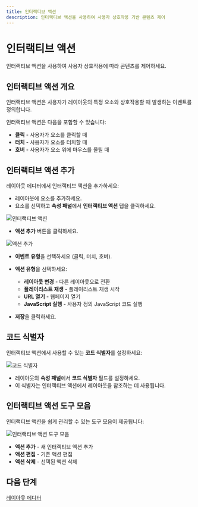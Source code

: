 ```yaml
---
title: 인터랙티브 액션
description: 인터랙티브 액션을 사용하여 사용자 상호작용 기반 콘텐츠 제어
---
```


# 인터랙티브 액션

인터랙티브 액션을 사용하여 사용자 상호작용에 따라 콘텐츠를 제어하세요.

## 인터랙티브 액션 개요

인터랙티브 액션은 사용자가 레이아웃의 특정 요소와 상호작용할 때 발생하는 이벤트를 정의합니다.

인터랙티브 액션은 다음을 포함할 수 있습니다:

- **클릭** - 사용자가 요소를 클릭할 때
- **터치** - 사용자가 요소를 터치할 때
- **호버** - 사용자가 요소 위에 마우스를 올릴 때

## 인터랙티브 액션 추가

레이아웃 에디터에서 인터랙티브 액션을 추가하세요:

- 레이아웃에 요소를 추가하세요.
- 요소를 선택하고 **속성 패널**에서 **인터랙티브 액션** 탭을 클릭하세요.

![인터랙티브 액션](/img/v4_layouts_interactive_actions_actions.png)

- **액션 추가** 버튼을 클릭하세요.

![액션 추가](/img/v4_layouts_interactive_actions_add_action.png)

- **이벤트 유형**을 선택하세요 (클릭, 터치, 호버).
- **액션 유형**을 선택하세요:
  - **레이아웃 변경** - 다른 레이아웃으로 전환
  - **플레이리스트 재생** - 플레이리스트 재생 시작
  - **URL 열기** - 웹페이지 열기
  - **JavaScript 실행** - 사용자 정의 JavaScript 코드 실행

- **저장**을 클릭하세요.

## 코드 식별자

인터랙티브 액션에서 사용할 수 있는 **코드 식별자**를 설정하세요:

![코드 식별자](/img/v4_layouts_interactive_actions_code_identifier.png)

- 레이아웃의 **속성 패널**에서 **코드 식별자** 필드를 설정하세요.
- 이 식별자는 인터랙티브 액션에서 레이아웃을 참조하는 데 사용됩니다.

## 인터랙티브 액션 도구 모음

인터랙티브 액션을 쉽게 관리할 수 있는 도구 모음이 제공됩니다:

![인터랙티브 액션 도구 모음](/img/v4_layouts_interactive_actions_toolbar.png)

- **액션 추가** - 새 인터랙티브 액션 추가
- **액션 편집** - 기존 액션 편집
- **액션 삭제** - 선택된 액션 삭제

## 다음 단계

[레이아웃 에디터](/guide/layouts/editor) 